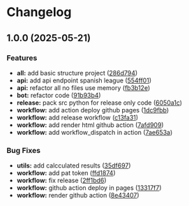 # Changelog

## 1.0.0 (2025-05-21)


### Features

* **all:** add basic structure project ([286d794](https://github.com/andresmarinabad/quiniela_quinigol_bot/commit/286d794a40f456971357dbfe3869a10ea3fe62d6))
* **api:** add api endpoint spanish league ([554ff01](https://github.com/andresmarinabad/quiniela_quinigol_bot/commit/554ff01a0d9fb8ecadab61fe456b1a34b4e69099))
* **api:** refactor all no files use memory ([fb3b12e](https://github.com/andresmarinabad/quiniela_quinigol_bot/commit/fb3b12ec98d93a78be82efd55601a3429e231bef))
* **bot:** refactor code ([91b93b4](https://github.com/andresmarinabad/quiniela_quinigol_bot/commit/91b93b46439bc2a1cecca52602d8705a4aa10ac5))
* **release:** pack src python for release only code ([6050a1c](https://github.com/andresmarinabad/quiniela_quinigol_bot/commit/6050a1c3ba613054e2fa8042c695e97cc7bc2bbe))
* **workflow:** add action deploy github pages ([1dc9fbb](https://github.com/andresmarinabad/quiniela_quinigol_bot/commit/1dc9fbbd67358e5855f4af1c2483b056befdb60a))
* **workflow:** add release workflow ([c13fa31](https://github.com/andresmarinabad/quiniela_quinigol_bot/commit/c13fa319668c69001a4e080a0f67515a66576929))
* **workflow:** add render html github action ([7afd909](https://github.com/andresmarinabad/quiniela_quinigol_bot/commit/7afd909bad2c2f24fa34715875110bc0257bfd21))
* **workflow:** add workflow_dispatch in action ([7ae653a](https://github.com/andresmarinabad/quiniela_quinigol_bot/commit/7ae653acd25af735d542f966396983d72be6657f))


### Bug Fixes

* **utils:** add calcculated results ([35df697](https://github.com/andresmarinabad/quiniela_quinigol_bot/commit/35df6971e517790ad6c8657213fcf6fd00f8fd5e))
* **workflow:** add pat token ([ffd1874](https://github.com/andresmarinabad/quiniela_quinigol_bot/commit/ffd1874b3c60550ed959a990985d050cdf742cf6))
* **workflow:** fix release ([2ff1bd6](https://github.com/andresmarinabad/quiniela_quinigol_bot/commit/2ff1bd656c55a44a89a5bd92b2168ac2df603f23))
* **workflow:** github action deploy in pages ([13317f7](https://github.com/andresmarinabad/quiniela_quinigol_bot/commit/13317f7b1978db62f56eb1bb152184338dbf6a2c))
* **workflow:** render github action ([8e43407](https://github.com/andresmarinabad/quiniela_quinigol_bot/commit/8e43407287b9bc799350e45af490dac3e6bf0cdf))

